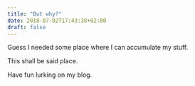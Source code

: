```yaml
---
title: "But why?"
date: 2018-07-02T17:43:38+02:00
draft: false
---
```


Guess I needed some place where I can accumulate my stuff.

This shall be said place.

Have fun lurking on my blog.